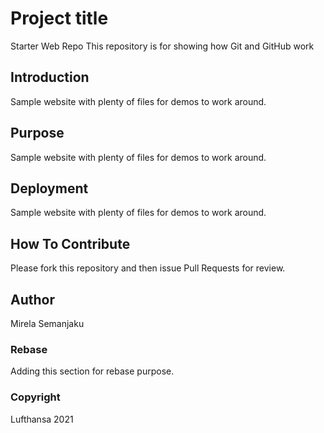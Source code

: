 # Project title 

Starter Web Repo
This repository is for showing how Git and GitHub work

## Introduction

Sample website with plenty of files for demos to work around.

## Purpose

Sample website with plenty of files for demos to work around.

## Deployment

Sample website with plenty of files for demos to work around.

## How To Contribute

Please fork this repository and then issue Pull Requests for review.

## Author

Mirela Semanjaku
### Rebase
Adding this section for rebase purpose.
### Copyright

Lufthansa 2021

